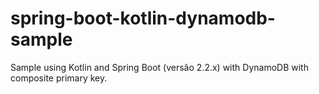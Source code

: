 # spring-boot-kotlin-dynamodb-sample
Sample using Kotlin and Spring Boot (versão 2.2.x) with DynamoDB with composite primary key.
